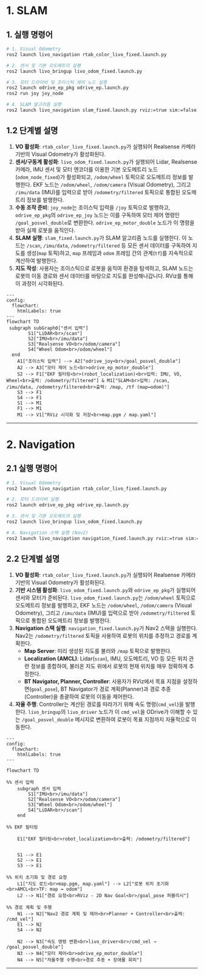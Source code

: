 # 1. SLAM

## 1. 실행 명령어

```bash
# 1. Visual Odometry
ros2 launch livo_navigation rtab_color_livo_fixed.launch.py

# 2. 센서 및 기본 오도메트리 실행
ros2 launch livo_bringup livo_odom_fixed.launch.py

# 3. 모터 드라이버 및 조이스틱 제어 노드 실행
ros2 launch odrive_ep_pkg odrive_ep.launch.py
ros2 run joy joy_node

# 4. SLAM 알고리즘 실행
ros2 launch livo_navigation slam_fixed.launch.py rviz:=true sim:=false
```


## 1.2 단계별 설명

1.  **VO 활성화**: `rtab_color_livo_fixed.launch.py`가 실행되어 Realsense 카메라 기반의 Visual Odometry가 활성화된다.
2.  **센서/구동계 활성화**: `livo_odom_fixed.launch.py`가 실행되어 Lidar, Realsense 카메라, IMU 센서 및 모터 엔코더를 이용한 기본 오도메트리 노드(`odom_node_fixed`)가 활성화되고, `/odom/wheel` 토픽으로 오도메트리 정보를 발행한다. EKF 노드는 `/odom/wheel`, `/odom/camera` (Visual Odometry), 그리고 `/imu/data` (IMU)를 입력으로 받아 `/odometry/filtered` 토픽으로 통합된 오도메트리 정보를 발행한다.
3.  **수동 조작 준비**: `joy_node`는 조이스틱 입력을 `/joy` 토픽으로 발행하고, `odrive_ep_pkg`의 `odrive_ep_joy` 노드는 이를 구독하여 모터 제어 명령인 `/goal_posvel_double`로 변환한다. `odrive_ep_motor_double` 노드가 이 명령을 받아 실제 로봇을 움직인다.
4.  **SLAM 실행**: `slam_fixed.launch.py`가 SLAM 알고리즘 노드를 실행한다. 이 노드는 `/scan`, `/imu/data`, `/odometry/filtered` 등 모든 센서 데이터를 구독하여 지도를 생성(`map` 토픽)하고, `map` 프레임과 `odom` 프레임 간의 관계(`tf`)를 지속적으로 계산하여 발행한다.
5.  **지도 작성**: 사용자는 조이스틱으로 로봇을 움직여 환경을 탐색하고, SLAM 노드는 로봇의 이동 경로와 센서 데이터를 바탕으로 지도를 완성해나갑니다. RViz를 통해 이 과정이 시각화된다.

```meramid
---
config:
  flowchart:
    htmlLabels: true
---
flowchart TD
 subgraph subGraph0["센서 입력"]
        S1["LiDAR<br>/scan"]
        S2["IMU<br>/imu/data"]
        S3["Realsense VO<br>/odom/camera"]
        S4["Wheel Odom<br>/odom/wheel"]
  end
    A1["조이스틱 입력"] --> A2["odrive_joy<br>/goal_posvel_double"]
    A2 --> A3["모터 제어 노드<br>odrive_ep_motor_double"]
    S2 --> F1["EKF 필터링<br>(robot_localization)<br>입력: IMU, VO, Wheel<br>출력: /odometry/filtered"] & M1["SLAM<br>입력: /scan, /imu/data, /odometry/filtered<br>출력: /map, /tf (map↔odom)"]
    S3 --> F1
    S4 --> F1
    S1 --> M1
    F1 --> M1
    M1 --> V1["RViz 시각화 및 저장<br>map.pgm / map.yaml"]
```

---

# 2. Navigation

## 2.1 실행 명령어

```bash
# 1. Visual Odometry
ros2 launch livo_navigation rtab_color_livo_fixed.launch.py

# 2. 모터 드라이버 실행
ros2 launch odrive_ep_pkg odrive_ep.launch.py

# 3. 센서 및 기본 오도메트리 실행
ros2 launch livo_bringup livo_odom_fixed.launch.py

# 4. Navigation 스택 실행 (Nav2)
ros2 launch livo_navigation navigation_fixed.launch.py rviz:=true sim:=false
```

## 2.2 단계별 설명

1.  **VO 활성화**: `rtab_color_livo_fixed.launch.py`가 실행되어 Realsense 카메라 기반의 Visual Odometry가 활성화된다.
2.  **기반 시스템 활성화**: `livo_odom_fixed.launch.py`와 `odrive_ep_pkg`가 실행되어 센서와 모터가 준비된다. `livo_odom_fixed.launch.py`는 `/odom/wheel` 토픽으로 오도메트리 정보를 발행하고, EKF 노드는 `/odom/wheel`, `/odom/camera` (Visual Odometry), 그리고 `/imu/data` (IMU)를 입력으로 받아 `/odometry/filtered` 토픽으로 통합된 오도메트리 정보를 발행한다.
3.  **Navigation 스택 실행**: `navigation_fixed.launch.py`가 Nav2 스택을 실행한다. Nav2는 `/odometry/filtered` 토픽을 사용하여 로봇의 위치를 추정하고 경로를 계획한다.
    *   **Map Server**: 미리 생성된 지도를 불러와 `/map` 토픽으로 발행한다.
    *   **Localization (AMCL)**: Lidar(`scan`), IMU, 오도메트리, VO 등 모든 위치 관련 정보를 종합하여, 불러온 지도 위에서 로봇의 현재 위치를 매우 정확하게 추정한다.
    *   **BT Navigator, Planner, Controller**: 사용자가 RViz에서 목표 지점을 설정하면(`goal_pose`), BT Navigator가 경로 계획(Planner)과 경로 추종(Controller)을 총괄하여 로봇의 이동을 제어한다.
4.  **자율 주행**: Controller는 계산된 경로를 따라가기 위해 속도 명령(`cmd_vel`)을 발행한다. `livo_bringup`의 `livo_driver` 노드가 이 `cmd_vel`을 ODrive가 이해할 수 있는 `/goal_posvel_double` 메시지로 변환하여 로봇이 목표 지점까지 자율적으로 이동한다.

```mermaid
---
config:
  flowchart:
    htmlLabels: true
---

flowchart TD

%% 센서 입력
    subgraph 센서 입력
        S1["IMU<br>/imu/data"]
        S2["Realsense VO<br>/odom/camera"]
        S3["Wheel Odom<br>/odom/wheel"]
        S4["LiDAR<br>/scan"]
    end

%% EKF 필터링

    E1["EKF 필터링<br>robot_localization<br>출력: /odometry/filtered"]


    S1 --> E1
    S2 --> E1
    S3 --> E1

%% 위치 초기화 및 경로 요청
    L1["지도 로드<br>map.pgm, map.yaml"] --> L2["로봇 위치 초기화<br>AMCL<br>TF: map ↔ odom"]
    L2 --> N1["경로 요청<br>RViz - 2D Nav Goal<br>/goal_pose 퍼블리시"]

%% 경로 계획 및 주행
    N1 --> N2["Nav2 경로 계획 및 제어<br>Planner + Controller<br>출력: /cmd_vel"]
    E1 --> N2
    S4 --> N2  

    N2 --> N3["속도 명령 변환<br>livo_driver<br>/cmd_vel → /goal_posvel_double"]
    N3 --> N4["모터 제어<br>odrive_ep_motor_double"]
    N4 --> N5["자율주행 수행<br>경로 추종 + 장애물 회피"]
```

---
